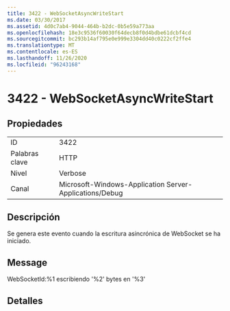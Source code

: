 ```yaml
---
title: 3422 - WebSocketAsyncWriteStart
ms.date: 03/30/2017
ms.assetid: 4d0c7ab4-9044-464b-b2dc-0b5e59a773aa
ms.openlocfilehash: 18e3c9536f60030f64decb8f0d4bdbe61dcbf4cd
ms.sourcegitcommit: bc293b14af795e0e999e3304dd40c0222cf2ffe4
ms.translationtype: MT
ms.contentlocale: es-ES
ms.lasthandoff: 11/26/2020
ms.locfileid: "96243168"
---
```

# <a name="3422---websocketasyncwritestart"></a>3422 - WebSocketAsyncWriteStart

## <a name="properties"></a>Propiedades  
  
|||  
|-|-|  
|ID|3422|  
|Palabras clave|HTTP|  
|Nivel|Verbose|  
|Canal|Microsoft-Windows-Application Server-Applications/Debug|  
  
## <a name="description"></a>Descripción  

 Se genera este evento cuando la escritura asincrónica de WebSocket se ha iniciado.  
  
## <a name="message"></a>Message  

 WebSocketId:%1 escribiendo '%2' bytes en '%3'  
  
## <a name="details"></a>Detalles
